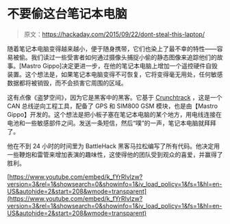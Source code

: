 # 不要偷这台笔记本电脑

> 原文：<https://hackaday.com/2015/09/22/dont-steal-this-laptop/>

随着笔记本电脑变得越来越小，便于随身携带，它们也染上了最不幸的特性——容易被偷。我们读过一些受害者如何通过摄像头捕捉小偷的静态图像来追踪他们的故事。[Mastro Gippo]决定更进一步，在他的笔记本电脑上增加一个遥控硬件自毁装置。这个想法是，如果笔记本电脑变得不可恢复，它将变得毫无用处，任何敏感数据都将被销毁，而不会损害它周围的区域。

这有点像《盗梦空间》，因为它是黑客中的黑客。它基于 [Crunchtrack](https://hackaday.io/project/7134-crunchtrack) ，这是一个 CAN 总线逆向工程工具，配备了 GPS 和 SIM800 GSM 模块，也是由【Mastro Gippo】开发的。这个想法是把小板子塞在笔记本电脑的某个地方，用电线连接在电池和一些敏感部件之间。发送一条短信，然后“噗”的一声，笔记本电脑就拜拜了。

他在不到 24 小时的时间里为 BattleHack 黑客马拉松编写了所有代码。他决定用一些鞭炮和雷管来增加表演的趣味性，这使得他的团队受到观众的喜爱，并赢得了胜利。

 [https://www.youtube.com/embed/k_fYrRlvlzw?version=3&rel=1&showsearch=0&showinfo=1&iv_load_policy=1&fs=1&hl=en-US&autohide=2&start=208&wmode=transparent](https://www.youtube.com/embed/k_fYrRlvlzw?version=3&rel=1&showsearch=0&showinfo=1&iv_load_policy=1&fs=1&hl=en-US&autohide=2&start=208&wmode=transparent)

